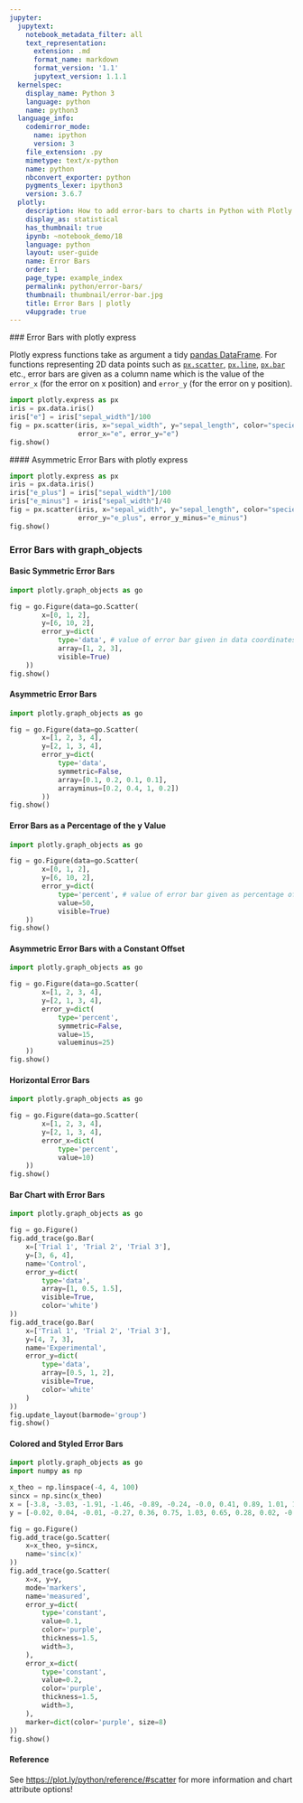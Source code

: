 ```yaml
---
jupyter:
  jupytext:
    notebook_metadata_filter: all
    text_representation:
      extension: .md
      format_name: markdown
      format_version: '1.1'
      jupytext_version: 1.1.1
  kernelspec:
    display_name: Python 3
    language: python
    name: python3
  language_info:
    codemirror_mode:
      name: ipython
      version: 3
    file_extension: .py
    mimetype: text/x-python
    name: python
    nbconvert_exporter: python
    pygments_lexer: ipython3
    version: 3.6.7
  plotly:
    description: How to add error-bars to charts in Python with Plotly.
    display_as: statistical
    has_thumbnail: true
    ipynb: ~notebook_demo/18
    language: python
    layout: user-guide
    name: Error Bars
    order: 1
    page_type: example_index
    permalink: python/error-bars/
    thumbnail: thumbnail/error-bar.jpg
    title: Error Bars | plotly
    v4upgrade: true
---
```


### Error Bars with plotly express

Plotly express functions take as argument a tidy [pandas DataFrame](https://pandas.pydata.org/pandas-docs/stable/getting_started/10min.html). For functions representing 2D data points such as [`px.scatter`](https://plot.ly/python/line-and-scatter/), [`px.line`](https://plot.ly/python/line-charts/), [`px.bar`](https://plot.ly/python/bar-charts/) etc., error bars are given as a column name which is the value of the `error_x` (for the error on x position) and `error_y` (for the error on y position). 

```python
import plotly.express as px
iris = px.data.iris()
iris["e"] = iris["sepal_width"]/100
fig = px.scatter(iris, x="sepal_width", y="sepal_length", color="species", 
                 error_x="e", error_y="e")
fig.show()
```

#### Asymmetric Error Bars with plotly express

```python
import plotly.express as px
iris = px.data.iris()
iris["e_plus"] = iris["sepal_width"]/100
iris["e_minus"] = iris["sepal_width"]/40
fig = px.scatter(iris, x="sepal_width", y="sepal_length", color="species", 
                 error_y="e_plus", error_y_minus="e_minus")
fig.show()
```

### Error Bars with graph_objects

#### Basic Symmetric Error Bars

```python
import plotly.graph_objects as go

fig = go.Figure(data=go.Scatter(
        x=[0, 1, 2],
        y=[6, 10, 2],
        error_y=dict(
            type='data', # value of error bar given in data coordinates
            array=[1, 2, 3],
            visible=True)
    ))
fig.show()
```

#### Asymmetric Error Bars

```python
import plotly.graph_objects as go

fig = go.Figure(data=go.Scatter(
        x=[1, 2, 3, 4],
        y=[2, 1, 3, 4],
        error_y=dict(
            type='data',
            symmetric=False,
            array=[0.1, 0.2, 0.1, 0.1],
            arrayminus=[0.2, 0.4, 1, 0.2])
        ))
fig.show()
```

#### Error Bars as a Percentage of the y Value

```python
import plotly.graph_objects as go

fig = go.Figure(data=go.Scatter(
        x=[0, 1, 2],
        y=[6, 10, 2],
        error_y=dict(
            type='percent', # value of error bar given as percentage of y value
            value=50,
            visible=True)
    ))
fig.show()
```

#### Asymmetric Error Bars with a Constant Offset

```python
import plotly.graph_objects as go

fig = go.Figure(data=go.Scatter(
        x=[1, 2, 3, 4],
        y=[2, 1, 3, 4],
        error_y=dict(
            type='percent',
            symmetric=False,
            value=15,
            valueminus=25)
    ))
fig.show()
```

#### Horizontal Error Bars

```python
import plotly.graph_objects as go

fig = go.Figure(data=go.Scatter(
        x=[1, 2, 3, 4],
        y=[2, 1, 3, 4],
        error_x=dict(
            type='percent',
            value=10)
    ))
fig.show()
```

#### Bar Chart with Error Bars

```python
import plotly.graph_objects as go

fig = go.Figure()
fig.add_trace(go.Bar(
    x=['Trial 1', 'Trial 2', 'Trial 3'],
    y=[3, 6, 4],
    name='Control',
    error_y=dict(
        type='data',
        array=[1, 0.5, 1.5],
        visible=True,
        color='white')
))
fig.add_trace(go.Bar(
    x=['Trial 1', 'Trial 2', 'Trial 3'],
    y=[4, 7, 3],
    name='Experimental',
    error_y=dict(
        type='data',
        array=[0.5, 1, 2],
        visible=True,
        color='white'
    )
))
fig.update_layout(barmode='group')
fig.show()
```

#### Colored and Styled Error Bars

```python
import plotly.graph_objects as go
import numpy as np

x_theo = np.linspace(-4, 4, 100)
sincx = np.sinc(x_theo)
x = [-3.8, -3.03, -1.91, -1.46, -0.89, -0.24, -0.0, 0.41, 0.89, 1.01, 1.91, 2.28, 2.79, 3.56]
y = [-0.02, 0.04, -0.01, -0.27, 0.36, 0.75, 1.03, 0.65, 0.28, 0.02, -0.11, 0.16, 0.04, -0.15]

fig = go.Figure()
fig.add_trace(go.Scatter(
    x=x_theo, y=sincx,
    name='sinc(x)'
))
fig.add_trace(go.Scatter(
    x=x, y=y,
    mode='markers',
    name='measured',
    error_y=dict(
        type='constant',
        value=0.1,
        color='purple',
        thickness=1.5,
        width=3,
    ),
    error_x=dict(
        type='constant',
        value=0.2,
        color='purple',
        thickness=1.5,
        width=3,
    ),
    marker=dict(color='purple', size=8)
))
fig.show()
```

#### Reference
See https://plot.ly/python/reference/#scatter for more information and chart attribute options!